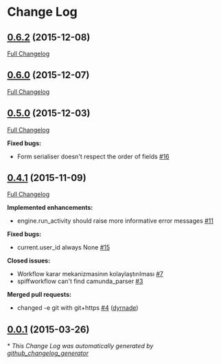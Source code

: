 # Change Log

## [0.6.2](https://github.com/zetaops/zengine/tree/0.6.2) (2015-12-08)
[Full Changelog](https://github.com/zetaops/zengine/compare/0.6.0...0.6.2)

## [0.6.0](https://github.com/zetaops/zengine/tree/0.6.0) (2015-12-07)
[Full Changelog](https://github.com/zetaops/zengine/compare/0.5.0...0.6.0)

## [0.5.0](https://github.com/zetaops/zengine/tree/0.5.0) (2015-12-03)
[Full Changelog](https://github.com/zetaops/zengine/compare/0.4.1...0.5.0)

**Fixed bugs:**

- Form serialiser  doesn't respect the order of fields [\#16](https://github.com/zetaops/zengine/issues/16)

## [0.4.1](https://github.com/zetaops/zengine/tree/0.4.1) (2015-11-09)
[Full Changelog](https://github.com/zetaops/zengine/compare/0.0.1...0.4.1)

**Implemented enhancements:**

- engine.run\_activity should raise more informative error messages [\#11](https://github.com/zetaops/zengine/issues/11)

**Fixed bugs:**

- current.user\_id always None [\#15](https://github.com/zetaops/zengine/issues/15)

**Closed issues:**

- Workflow karar mekanizmasinın kolaylaştırılması [\#7](https://github.com/zetaops/zengine/issues/7)
- spiffworkflow can't find camunda\_parser [\#3](https://github.com/zetaops/zengine/issues/3)

**Merged pull requests:**

- changed -e git with git+https [\#4](https://github.com/zetaops/zengine/pull/4) ([dyrnade](https://github.com/dyrnade))

## [0.0.1](https://github.com/zetaops/zengine/tree/0.0.1) (2015-03-26)


\* *This Change Log was automatically generated by [github_changelog_generator](https://github.com/skywinder/Github-Changelog-Generator)*